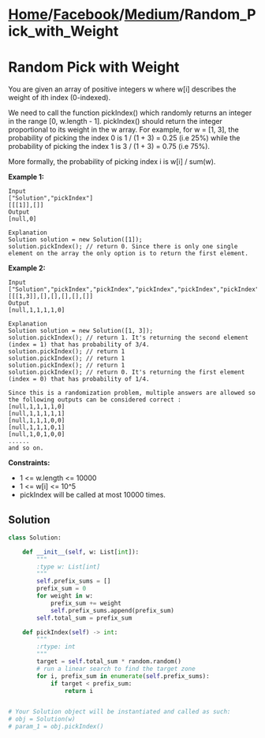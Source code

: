 # [Home](./../../..)/[Facebook](./../..)/[Medium](./..)/Random_Pick_with_Weight
<h1>Random Pick with Weight</h1>

<p>
You are given an array of positive integers w where w[i] describes the weight of ith index (0-indexed).

We need to call the function pickIndex() which randomly returns an integer in the range [0, w.length - 1]. pickIndex() should return the integer proportional to its weight in the w array. For example, for w = [1, 3], the probability of picking the index 0 is 1 / (1 + 3) = 0.25 (i.e 25%) while the probability of picking the index 1 is 3 / (1 + 3) = 0.75 (i.e 75%).

More formally, the probability of picking index i is w[i] / sum(w).

</p>

<b>Example 1:</b>

    Input
    ["Solution","pickIndex"]
    [[[1]],[]]
    Output
    [null,0]

    Explanation
    Solution solution = new Solution([1]);
    solution.pickIndex(); // return 0. Since there is only one single element on the array the only option is to return the first element.
    
<b>Example 2:</b>

    Input
    ["Solution","pickIndex","pickIndex","pickIndex","pickIndex","pickIndex"]
    [[[1,3]],[],[],[],[],[]]
    Output
    [null,1,1,1,1,0]

    Explanation
    Solution solution = new Solution([1, 3]);
    solution.pickIndex(); // return 1. It's returning the second element (index = 1) that has probability of 3/4.
    solution.pickIndex(); // return 1
    solution.pickIndex(); // return 1
    solution.pickIndex(); // return 1
    solution.pickIndex(); // return 0. It's returning the first element (index = 0) that has probability of 1/4.

    Since this is a randomization problem, multiple answers are allowed so the following outputs can be considered correct :
    [null,1,1,1,1,0]
    [null,1,1,1,1,1]
    [null,1,1,1,0,0]
    [null,1,1,1,0,1]
    [null,1,0,1,0,0]
    ......
    and so on.

<b>Constraints:</b>

- 1 <= w.length <= 10000
- 1 <= w[i] <= 10^5
- pickIndex will be called at most 10000 times.

<h2>Solution</h2>

```python
class Solution:

    def __init__(self, w: List[int]):
        """
        :type w: List[int]
        """
        self.prefix_sums = []
        prefix_sum = 0
        for weight in w:
            prefix_sum += weight
            self.prefix_sums.append(prefix_sum)
        self.total_sum = prefix_sum

    def pickIndex(self) -> int:
        """
        :rtype: int
        """
        target = self.total_sum * random.random()
        # run a linear search to find the target zone
        for i, prefix_sum in enumerate(self.prefix_sums):
            if target < prefix_sum:
                return i


# Your Solution object will be instantiated and called as such:
# obj = Solution(w)
# param_1 = obj.pickIndex()
```

